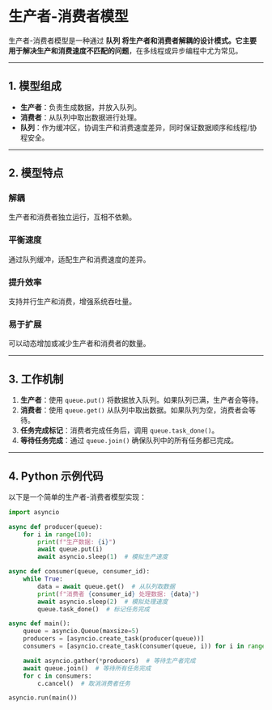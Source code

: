 # 生产者-消费者模型

生产者-消费者模型是一种通过 **队列** **将生产者和消费者解耦的设计模式。它主要用于解决生产和消费速度不匹配的问题**，在多线程或异步编程中尤为常见。

---

## 1. 模型组成

- **生产者**：负责生成数据，并放入队列。
- **消费者**：从队列中取出数据进行处理。
- **队列**：作为缓冲区，协调生产和消费速度差异，同时保证数据顺序和线程/协程安全。

---

## 2. 模型特点

### 解耦
生产者和消费者独立运行，互相不依赖。

### 平衡速度
通过队列缓冲，适配生产和消费速度的差异。

### 提升效率
支持并行生产和消费，增强系统吞吐量。

### 易于扩展
可以动态增加或减少生产者和消费者的数量。

---

## 3. 工作机制

1. **生产者**：使用 `queue.put()` 将数据放入队列。如果队列已满，生产者会等待。
2. **消费者**：使用 `queue.get()` 从队列中取出数据。如果队列为空，消费者会等待。
3. **任务完成标记**：消费者完成任务后，调用 `queue.task_done()`。
4. **等待任务完成**：通过 `queue.join()` 确保队列中的所有任务都已完成。

---

## 4. Python 示例代码

以下是一个简单的生产者-消费者模型实现：

```python
import asyncio

async def producer(queue):
    for i in range(10):
        print(f"生产数据: {i}")
        await queue.put(i)
        await asyncio.sleep(1)  # 模拟生产速度

async def consumer(queue, consumer_id):
    while True:
        data = await queue.get()  # 从队列取数据
        print(f"消费者 {consumer_id} 处理数据: {data}")
        await asyncio.sleep(2)  # 模拟处理速度
        queue.task_done()  # 标记任务完成

async def main():
    queue = asyncio.Queue(maxsize=5)
    producers = [asyncio.create_task(producer(queue))]
    consumers = [asyncio.create_task(consumer(queue, i)) for i in range(2)]

    await asyncio.gather(*producers)  # 等待生产者完成
    await queue.join()  # 等待所有任务完成
    for c in consumers:
        c.cancel()  # 取消消费者任务

asyncio.run(main())